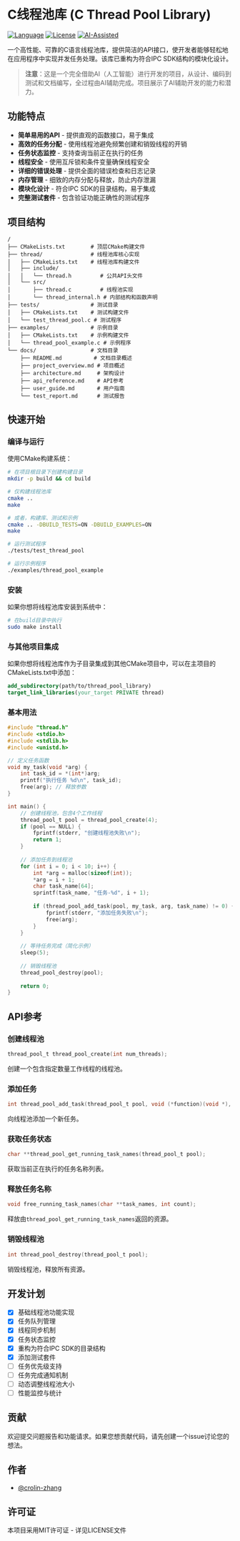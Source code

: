 # C线程池库 (C Thread Pool Library)

[![Language](https://img.shields.io/badge/Language-C-blue.svg)](https://en.wikipedia.org/wiki/C_(programming_language))
[![License](https://img.shields.io/badge/License-MIT-green.svg)](LICENSE)
[![AI-Assisted](https://img.shields.io/badge/AI--Assisted-100%25-purple.svg)](https://github.com/crolin-zhang/crolin-zhang)

一个高性能、可靠的C语言线程池库，提供简洁的API接口，使开发者能够轻松地在应用程序中实现并发任务处理。该库已重构为符合IPC SDK结构的模块化设计。

> **注意**：这是一个完全借助AI（人工智能）进行开发的项目，从设计、编码到测试和文档编写，全过程由AI辅助完成。项目展示了AI辅助开发的能力和潜力。

## 功能特点

- **简单易用的API** - 提供直观的函数接口，易于集成
- **高效的任务分配** - 使用线程池避免频繁创建和销毁线程的开销
- **任务状态监控** - 支持查询当前正在执行的任务
- **线程安全** - 使用互斥锁和条件变量确保线程安全
- **详细的错误处理** - 提供全面的错误检查和日志记录
- **内存管理** - 细致的内存分配与释放，防止内存泄漏
- **模块化设计** - 符合IPC SDK的目录结构，易于集成
- **完整测试套件** - 包含验证功能正确性的测试程序

## 项目结构

```
/
├── CMakeLists.txt        # 顶层CMake构建文件
├── thread/               # 线程池库核心实现
│   ├── CMakeLists.txt    # 线程池库构建文件
│   ├── include/
│   │   └── thread.h         # 公共API头文件
│   └── src/
│       ├── thread.c         # 线程池实现
│       └── thread_internal.h # 内部结构和函数声明
├── tests/                # 测试目录
│   ├── CMakeLists.txt    # 测试构建文件
│   └── test_thread_pool.c # 测试程序
├── examples/             # 示例目录
│   ├── CMakeLists.txt    # 示例构建文件
│   └── thread_pool_example.c # 示例程序
└── docs/                 # 文档目录
    ├── README.md          # 文档目录概述
    ├── project_overview.md # 项目概述
    ├── architecture.md     # 架构设计
    ├── api_reference.md    # API参考
    ├── user_guide.md       # 用户指南
    └── test_report.md      # 测试报告
```

## 快速开始

### 编译与运行

使用CMake构建系统：

```bash
# 在项目根目录下创建构建目录
mkdir -p build && cd build

# 仅构建线程池库
cmake ..
make

# 或者，构建库、测试和示例
cmake .. -DBUILD_TESTS=ON -DBUILD_EXAMPLES=ON
make

# 运行测试程序
./tests/test_thread_pool

# 运行示例程序
./examples/thread_pool_example
```

### 安装

如果你想将线程池库安装到系统中：

```bash
# 在build目录中执行
sudo make install
```

### 与其他项目集成

如果你想将线程池库作为子目录集成到其他CMake项目中，可以在主项目的CMakeLists.txt中添加：

```cmake
add_subdirectory(path/to/thread_pool_library)
target_link_libraries(your_target PRIVATE thread)
```

### 基本用法

```c
#include "thread.h"
#include <stdio.h>
#include <stdlib.h>
#include <unistd.h>

// 定义任务函数
void my_task(void *arg) {
    int task_id = *(int*)arg;
    printf("执行任务 %d\n", task_id);
    free(arg); // 释放参数
}

int main() {
    // 创建线程池，包含4个工作线程
    thread_pool_t pool = thread_pool_create(4);
    if (pool == NULL) {
        fprintf(stderr, "创建线程池失败\n");
        return 1;
    }
    
    // 添加任务到线程池
    for (int i = 0; i < 10; i++) {
        int *arg = malloc(sizeof(int));
        *arg = i + 1;
        char task_name[64];
        sprintf(task_name, "任务-%d", i + 1);
        
        if (thread_pool_add_task(pool, my_task, arg, task_name) != 0) {
            fprintf(stderr, "添加任务失败\n");
            free(arg);
        }
    }
    
    // 等待任务完成（简化示例）
    sleep(5);
    
    // 销毁线程池
    thread_pool_destroy(pool);
    
    return 0;
}
```

## API参考

### 创建线程池

```c
thread_pool_t thread_pool_create(int num_threads);
```

创建一个包含指定数量工作线程的线程池。

### 添加任务

```c
int thread_pool_add_task(thread_pool_t pool, void (*function)(void *), void *arg, const char *task_name);
```

向线程池添加一个新任务。

### 获取任务状态

```c
char **thread_pool_get_running_task_names(thread_pool_t pool);
```

获取当前正在执行的任务名称列表。

### 释放任务名称

```c
void free_running_task_names(char **task_names, int count);
```

释放由`thread_pool_get_running_task_names`返回的资源。

### 销毁线程池

```c
int thread_pool_destroy(thread_pool_t pool);
```

销毁线程池，释放所有资源。

## 开发计划

- [x] 基础线程池功能实现
- [x] 任务队列管理
- [x] 线程同步机制
- [x] 任务状态监控
- [x] 重构为符合IPC SDK的目录结构
- [x] 添加测试套件
- [ ] 任务优先级支持
- [ ] 任务完成通知机制
- [ ] 动态调整线程池大小
- [ ] 性能监控与统计

## 贡献

欢迎提交问题报告和功能请求。如果您想贡献代码，请先创建一个issue讨论您的想法。

## 作者

- [@crolin-zhang](https://github.com/crolin-zhang)

## 许可证

本项目采用MIT许可证 - 详见LICENSE文件
